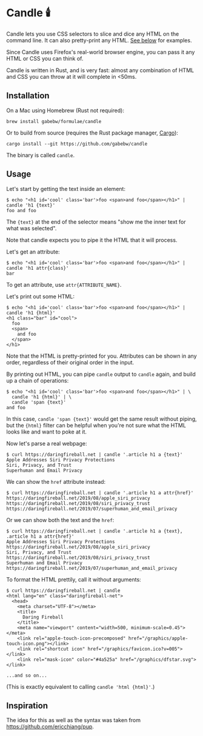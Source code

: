 # Candle :candle:

Candle lets you use CSS selectors to slice and dice any HTML on the command
line. It can also pretty-print any HTML. [See below](#usage) for examples.

Since Candle uses Firefox's real-world browser engine, you can pass it any HTML
or CSS you can think of.

Candle is written in Rust, and is very fast: almost any combination of HTML and
CSS you can throw at it will complete in <50ms.

## Installation

On a Mac using Homebrew (Rust not required):

    brew install gabebw/formulae/candle

Or to build from source (requires the Rust package manager,
[Cargo](https://doc.rust-lang.org/cargo/getting-started/installation.html)):

    cargo install --git https://github.com/gabebw/candle

The binary is called `candle`.

## Usage

Let's start by getting the text inside an element:

    $ echo "<h1 id='cool' class='bar'>foo <span>and foo</span></h1>" | candle 'h1 {text}'
    foo and foo

The `{text}` at the end of the selector means "show me the inner text for what was selected".

Note that candle expects you to pipe it the HTML that it will process.

Let's get an attribute:

    $ echo "<h1 id='cool' class='bar'>foo <span>and foo</span></h1>" | candle 'h1 attr{class}'
    bar

To get an attribute, use `attr{ATTRIBUTE_NAME}`.

Let's print out some HTML:

    $ echo "<h1 id='cool' class='bar'>foo <span>and foo</span></h1>" | candle 'h1 {html}'
    <h1 class="bar" id="cool">
      foo
      <span>
        and foo
      </span>
    </h1>

Note that the HTML is pretty-printed for you. Attributes can be shown in any
order, regardless of their original order in the input.

By printing out HTML, you can pipe `candle` output to `candle` again, and build
up a chain of operations:

    $ echo "<h1 id='cool' class='bar'>foo <span>and foo</span></h1>" | \
      candle 'h1 {html}' | \
      candle 'span {text}'
    and foo

In this case, `candle 'span {text}'` would get the same result without piping,
but the `{html}` filter can be helpful when you're not sure what the HTML looks
like and want to poke at it.

Now let's parse a real webpage:

    $ curl https://daringfireball.net | candle '.article h1 a {text}'
    Apple Addresses Siri Privacy Protections
    Siri, Privacy, and Trust
    Superhuman and Email Privacy

We can show the `href` attribute instead:

    $ curl https://daringfireball.net | candle '.article h1 a attr{href}'
    https://daringfireball.net/2019/08/apple_siri_privacy
    https://daringfireball.net/2019/08/siri_privacy_trust
    https://daringfireball.net/2019/07/superhuman_and_email_privacy

Or we can show both the text and the `href`:

    $ curl https://daringfireball.net | candle '.article h1 a {text}, .article h1 a attr{href}'
    Apple Addresses Siri Privacy Protections
    https://daringfireball.net/2019/08/apple_siri_privacy
    Siri, Privacy, and Trust
    https://daringfireball.net/2019/08/siri_privacy_trust
    Superhuman and Email Privacy
    https://daringfireball.net/2019/07/superhuman_and_email_privacy

To format the HTML prettily, call it without arguments:

    $ curl https://daringfireball.net | candle
    <html lang="en" class="daringfireball-net">
      <head>
        <meta charset="UTF-8"></meta>
        <title>
          Daring Fireball
        </title>
        <meta name="viewport" content="width=500, minimum-scale=0.45"></meta>
        <link rel="apple-touch-icon-precomposed" href="/graphics/apple-touch-icon.png"></link>
        <link rel="shortcut icon" href="/graphics/favicon.ico?v=005"></link>
        <link rel="mask-icon" color="#4a525a" href="/graphics/dfstar.svg"></link>

    ...and so on...

(This is exactly equivalent to calling `candle 'html {html}'`.)

## Inspiration

The idea for this as well as the syntax was taken from
https://github.com/ericchiang/pup.
